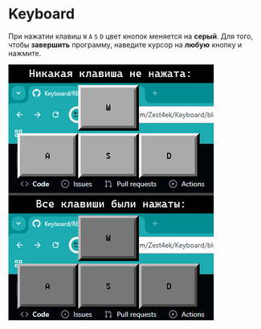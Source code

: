 # Keyboard
При нажатии клавиш `W` `A` `S` `D` цвет кнопок меняется на **серый**.
Для того, чтобы **завершить** программу, наведите курсор на **любую** кнопку и нажмите.

![](image.png?raw=true)
